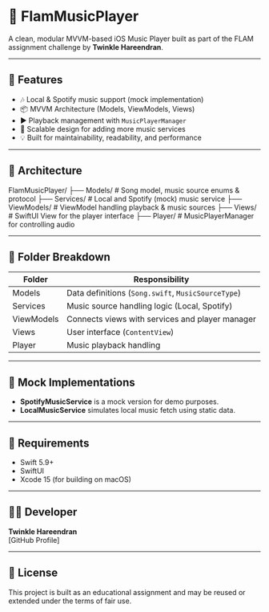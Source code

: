 # 🎵 FlamMusicPlayer

A clean, modular MVVM-based iOS Music Player built as part of the FLAM assignment challenge by **Twinkle Hareendran**.

---

## 🚀 Features

- 🎶 Local & Spotify music support (mock implementation)
- 📦 MVVM Architecture (Models, ViewModels, Views)
- ▶️ Playback management with `MusicPlayerManager`
- 🧪 Scalable design for adding more music services
- 💡 Built for maintainability, readability, and performance

---

## 🧠 Architecture

FlamMusicPlayer/
├── Models/ # Song model, music source enums & protocol
├── Services/ # Local and Spotify (mock) music service
├── ViewModels/ # ViewModel handling playback & music sources
├── Views/ # SwiftUI View for the player interface
├── Player/ # MusicPlayerManager for controlling audio


---

## 📂 Folder Breakdown

| Folder      | Responsibility                                   |
|-------------|--------------------------------------------------|
| Models      | Data definitions (`Song.swift`, `MusicSourceType`) |
| Services    | Music source handling logic (Local, Spotify)     |
| ViewModels  | Connects views with services and player manager  |
| Views       | User interface (`ContentView`)                   |
| Player      | Music playback handling                          |

---

## 🧪 Mock Implementations

- **SpotifyMusicService** is a mock version for demo purposes.
- **LocalMusicService** simulates local music fetch using static data.

---

## 🔧 Requirements

- Swift 5.9+
- SwiftUI
- Xcode 15 (for building on macOS)

---

## 👨‍💻 Developer

**Twinkle Hareendran**  
[GitHub Profile]

---

## 📄 License

This project is built as an educational assignment and may be reused or extended under the terms of fair use.

